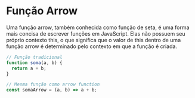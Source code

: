 # Função Arrow

Uma função arrow, também conhecida como função de seta, é uma forma mais concisa de escrever funções em JavaScript.
Elas não possuem seu próprio contexto this, o que significa que o valor de this dentro de uma função arrow é determinado pelo contexto em que a função é criada.

~~~javascript
// Função tradicional
function soma(a, b) {
  return a + b;
}

// Mesma função como arrow function
const somaArrow = (a, b) => a + b;
~~~
